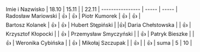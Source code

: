 Imie i Nazwisko  | 18.10 | 15.11 |  | 22.11 |
---------------- | ----- | ----- |
Radosław Mariowski | :+1: | :+1: |
Piotr Kumorek	 | :+1:	| :+1: |   	
Bartosz Kolanek	 | :+1:	| :+1: |
Hubert Stępiński |      |:+1:|
Daria Chełstowska |        | :+1: |
Krzysztof Kłopocki |      | :+1: |
Przemysław Smyczyński |      | :+1: |
Patryk Bieszke |      | :+1: |
Weronika Cybińska |     | :+1: |
Mikołaj Szczupak  |     | :+1: |  | :+1: |
suma             | 5   | 10 |
